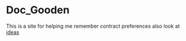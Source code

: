 # Doc_Gooden
This is a site for helping me remember contract preferences
also look at [ideas](ideas.md)
